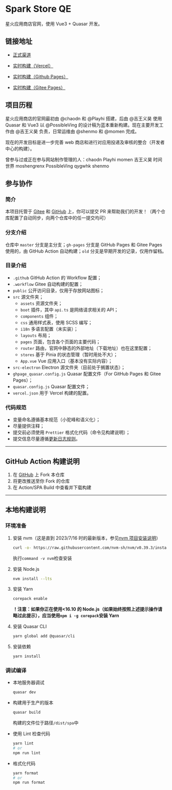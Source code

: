 # Spark Store QE

星火应用商店官网，使用 Vue3 + Quasar 开发。

## 链接地址

- [正式渠道](https://www.spark-app.store/)

- [实时构建（Vercel）](https://spark.jwyihao.top/)

- [实时构建（Github Pages）](https://jiwangyihao.github.io/spark-store-qe/)

- [实时构建（Gitee Pages）](https://spark-store-project.gitee.io/spark-store-qe/)

## 项目历程

星火应用商店的官网最初由 @chaodn 和 @Playhi 搭建，后由 @吉王义昊 使用 Quasar 和 Vue3 以 @PossibleVing 的设计稿为蓝本重新构建。现在主要开发工作由 @吉王义昊 负责，日常运维由 @shenmo 和 @momen 完成。

现在的开发目标是进一步完善 web 商店和进行对应用投递及审核的整合（开发者中心的构建）。

曾参与过或正在参与网站制作管理的人：chaodn Playhi momen 吉王义昊 时间世界 moshengrenx PossibleVing qygwhk shenmo

## 参与协作

### 简介

本项目托管于 [Gitee](https://gitee.com/deepin-community-store/spark-store-qe) 和 [GitHub](https://github.com/jiwangyihao/spark-store-qe) 上，你可以提交 PR 来帮助我们的开发！（两个仓库配置了自动同步，向两个仓库中的任一提交均可）

### 分支介绍

仓库中 `master` 分支是主分支；`gh-pages` 分支是 GitHub Pages 和 Gitee Pages 使用的，由 GitHub Action 自动构建；`old` 分支是早期开发的记录，仅用作留档。

### 目录介绍

- `.github` GitHub Action 的 Workflow 配置；
- `.workflow` Gitee 自动构建的配置；
- `public` 公开访问目录，仅用于存放网站图标；
- `src` 源文件夹；
  - `assets` 资源文件夹；
  - `boot` 插件，其中 `api.ts` 是网络请求相关的 API；
  - `components` 组件；
  - `css` 通用样式表，使用 SCSS 编写；
  - `i18n` 多语言配置（未实装）；
  - `layouts` 布局；
  - `pages` 页面，包含各个页面的主要代码；
  - `router` 路由，官网中静态的外部地址（下载地址）也在这里配置；
  - `stores` 基于 Pinia 的状态管理（暂时用处不大）；
  - `App.vue` Vue 应用入口（基本没有实际内容）；
- `src-electron` Electron 源文件夹（目前处于搁置状态）；
- `ghpage_quasar.config.js` Quasar 配置文件（For GitHub Pages 和 Gitee Pages）；
- `quasar.config.js` Quasar 配置文件；
- `vercel.json` 用于 Vercel 构建的配置。

### 代码规范

- 变量命名遵循基本规范（小驼峰和语义化）；
- 尽量提供注释；
- 提交前必须使用 `Prettier` 格式化代码（命令见构建说明）；
- 提交信息尽量遵循[更新日志规则](https://deepin-community-store.gitee.io/spark-wiki/#/Dev/Spark-Store-Git-Repo?id=%e6%9b%b4%e6%96%b0%e6%97%a5%e5%bf%97%e8%a7%84%e5%88%99)。

---

## GitHub Action 构建说明

1. 在 [GitHub](https://github.com/jiwangyihao/spark-store-qe) 上 Fork 本仓库
2. 将更改推送至你 Fork 的仓库
3. 在 Action/SPA Build 中查看并下载构建

---

## 本地构建说明

### 环境准备

1. 安装 nvm（这是直到 2023/7/16 时的最新版本，参见[nvm 项目安装说明](https://github.com/nvm-sh/nvm#installing-and-updating)）

   ```bash
   curl -o- https://raw.githubusercontent.com/nvm-sh/nvm/v0.39.3/install.sh | bash
   ```

   执行`command -v nvm`检查安装

2. 安装 Node.js

   ```bash
   nvm install --lts
   ```

3. 安装 Yarn

   ```bash
   corepack enable
   ```

   **！注意：如果你正在使用<16.10 的 Node.js（如果始终按照上述提示操作请略过此提示），应当使用`npm i -g corepack`安装 Yarn**

4. 安装 Quasar CLI

   ```bash
   yarn global add @quasar/cli
   ```

5. 安装依赖
   ```bash
   yarn install
   ```

### 调试编译

- 本地服务器调试

  ```bash
  quasar dev
  ```

- 构建用于生产的版本

  ```bash
  quasar build
  ```

  构建的文件位于路径`/dist/spa`中

- 使用 Lint 检查代码

  ```bash
  yarn lint
  # or
  npm run lint
  ```

- 格式化代码
  ```bash
  yarn format
  # or
  npm run format
  ```
